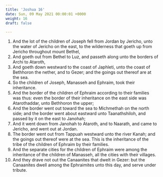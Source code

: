 ```yaml
---
title: 'Joshua 16'
date: Sun, 09 May 2021 00:00:01 +0000
weight: 16
draft: false
  
---
```


1. And the lot of the children of Joseph fell from Jordan by Jericho, unto the water of Jericho on the east, to the wilderness that goeth up from Jericho throughout mount Bethel,
2. And goeth out from Bethel to Luz, and passeth along unto the borders of Archi to Ataroth,
3. And goeth down westward to the coast of Japhleti, unto the coast of Bethhoron the nether, and to Gezer; and the goings out thereof are at the sea.
4. So the children of Joseph, Manasseh and Ephraim, took their inheritance.
5. And the border of the children of Ephraim according to their families was thus: even the border of their inheritance on the east side was Atarothaddar, unto Bethhoron the upper;
6. And the border went out toward the sea to Michmethah on the north side; and the border went about eastward unto Taanathshiloh, and passed by it on the east to Janohah;
7. And it went down from Janohah to Ataroth, and to Naarath, and came to Jericho, and went out at Jordan.
8. The border went out from Tappuah westward unto the river Kanah; and the goings out thereof were at the sea. This is the inheritance of the tribe of the children of Ephraim by their families.
9. And the separate cities for the children of Ephraim were among the inheritance of the children of Manasseh, all the cities with their villages.
10. And they drave not out the Canaanites that dwelt in Gezer: but the Canaanites dwell among the Ephraimites unto this day, and serve under tribute.
